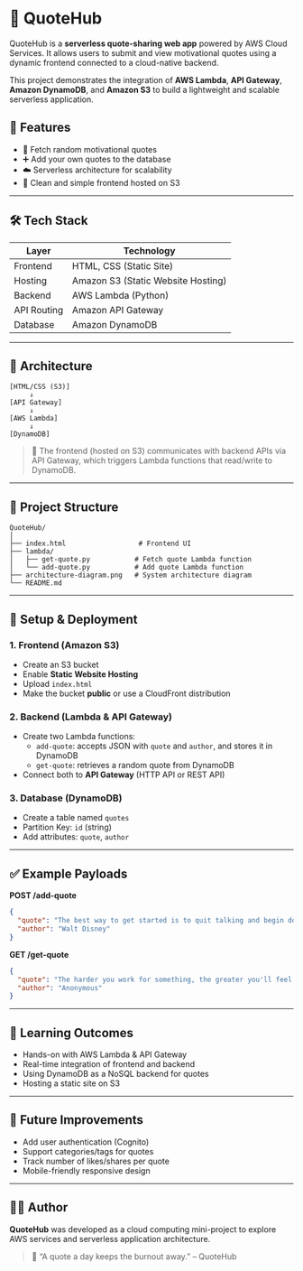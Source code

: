# 🌟 QuoteHub

QuoteHub is a **serverless quote-sharing web app** powered by AWS Cloud Services. It allows users to submit and view motivational quotes using a dynamic frontend connected to a cloud-native backend.

This project demonstrates the integration of **AWS Lambda**, **API Gateway**, **Amazon DynamoDB**, and **Amazon S3** to build a lightweight and scalable serverless application.


## 🚀 Features

- 🎲 Fetch random motivational quotes
- ➕ Add your own quotes to the database
- ☁️ Serverless architecture for scalability
- 🧩 Clean and simple frontend hosted on S3

---

## 🛠️ Tech Stack

| Layer       | Technology        |
|------------|-------------------|
| Frontend    | HTML, CSS (Static Site) |
| Hosting     | Amazon S3 (Static Website Hosting) |
| Backend     | AWS Lambda (Python) |
| API Routing | Amazon API Gateway |
| Database    | Amazon DynamoDB |

---

## 🧱 Architecture

```plaintext
[HTML/CSS (S3)]
     ↓
[API Gateway]
     ↓
[AWS Lambda]
     ↓
[DynamoDB]
```

> 📍 The frontend (hosted on S3) communicates with backend APIs via API Gateway, which triggers Lambda functions that read/write to DynamoDB.

---

## 📁 Project Structure

```
QuoteHub/
│
├── index.html                  # Frontend UI
├── lambda/
│   ├── get-quote.py           # Fetch quote Lambda function
│   └── add-quote.py           # Add quote Lambda function
├── architecture-diagram.png   # System architecture diagram
└── README.md
```

---

## 🔧 Setup & Deployment

### 1. Frontend (Amazon S3)
- Create an S3 bucket
- Enable **Static Website Hosting**
- Upload `index.html`
- Make the bucket **public** or use a CloudFront distribution

### 2. Backend (Lambda & API Gateway)
- Create two Lambda functions:
  - `add-quote`: accepts JSON with `quote` and `author`, and stores it in DynamoDB
  - `get-quote`: retrieves a random quote from DynamoDB
- Connect both to **API Gateway** (HTTP API or REST API)

### 3. Database (DynamoDB)
- Create a table named `quotes`
- Partition Key: `id` (string)
- Add attributes: `quote`, `author`

---

## ✅ Example Payloads

**POST /add-quote**

```json
{
  "quote": "The best way to get started is to quit talking and begin doing.",
  "author": "Walt Disney"
}
```

**GET /get-quote**

```json
{
  "quote": "The harder you work for something, the greater you'll feel when you achieve it.",
  "author": "Anonymous"
}
```

---

## 🎯 Learning Outcomes

- Hands-on with AWS Lambda & API Gateway
- Real-time integration of frontend and backend
- Using DynamoDB as a NoSQL backend for quotes
- Hosting a static site on S3

---

## 📌 Future Improvements

- Add user authentication (Cognito)
- Support categories/tags for quotes
- Track number of likes/shares per quote
- Mobile-friendly responsive design

---

## 🧑‍💻 Author

**QuoteHub** was developed as a cloud computing mini-project to explore AWS services and serverless application architecture.

> 🌈 “A quote a day keeps the burnout away.” – QuoteHub
